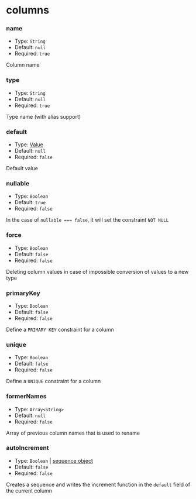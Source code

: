 # columns

### name

* Type: `String`
* Default: `null`
* Required: `true`

Column name

### type

* Type: `String`
* Default: `null`
* Required: `true`
 
Type name (with alias support)

### default

* Type: [Value](column-value.md)
* Default: `null`
* Required: `false`
 
Default value

### nullable

* Type: `Boolean`
* Default: `true`
* Required: `false`

In the case of `nullable === false`, it will set the constraint `NOT NULL`

### force

* Type: `Boolean`
* Default: `false`
* Required: `false`
 
Deleting column values in case of impossible conversion of values to a new type

### primaryKey

* Type: `Boolean`
* Default: `false`
* Required: `false`
 
Define a `PRIMARY KEY` constraint for a column

### unique

* Type: `Boolean`
* Default: `false`
* Required: `false`
 
Define a `UNIQUE` constraint for a column

### formerNames

* Type: `Array<String>`
* Default: `null`
* Required: `false`
 
Array of previous column names that is used to rename

### autoIncrement

* Type: `Boolean` | [sequence object](sequence.md)
* Default: `false`
* Required: `false`
 
Creates a sequence and writes the increment function in the `default` field of the current column
